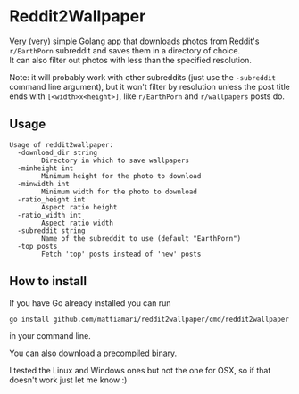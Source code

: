 # Reddit2Wallpaper
Very (very) simple Golang app that downloads photos from Reddit's `r/EarthPorn` subreddit
and saves them in a directory of choice.  
It can also filter out photos with less than the specified resolution.

Note: it will probably work with other subreddits (just use the `-subreddit` command line
argument), but it won't filter by resolution unless the post title ends with `[<width>x<height>]`,
like `r/EarthPorn` and `r/wallpapers` posts do.

## Usage
```
Usage of reddit2wallpaper:
  -download_dir string
        Directory in which to save wallpapers
  -minheight int
        Minimum height for the photo to download
  -minwidth int
        Minimum width for the photo to download
  -ratio_height int
        Aspect ratio height
  -ratio_width int
        Aspect ratio width
  -subreddit string
        Name of the subreddit to use (default "EarthPorn")
  -top_posts
        Fetch 'top' posts instead of 'new' posts
```

## How to install
If you have Go already installed you can run
```
go install github.com/mattiamari/reddit2wallpaper/cmd/reddit2wallpaper
```
in your command line.

You can also download a [precompiled binary](https://github.com/mattiamari/reddit2wallpaper/releases).

I tested the Linux and Windows ones but not the one for OSX, so if that doesn't work just let me know :)
